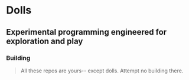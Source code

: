 # Dolls
## Experimental programming engineered for exploration and play

### Building

> All these repos are yours-- except dolls. Attempt no building there.
